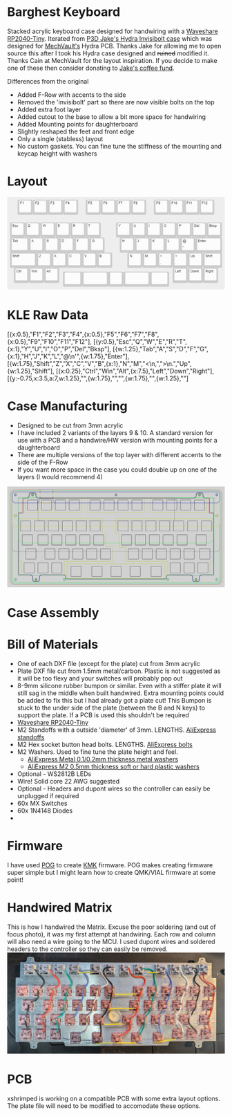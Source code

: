 # Barghest Keyboard

Stacked acrylic keyboard case designed for handwiring with a <a href="https://www.waveshare.com/wiki/RP2040-Tiny" target="_blank">Waveshare RP2040-Tiny</a>. Iterated from <a href="https://p3dstore.notion.site/P3Dstore-Open-Source-Project-List-6e85900337294e769fb7b8fa68d68f27" target="_blank">P3D Jake's Hydra Invisibolt case</a> which was designed for <a href="https://mechvault.net/" target="_blank">MechVault's</a>  Hydra PCB. Thanks Jake for allowing me to open source this after I took his Hydra case designed and <s>ruined</s> modified it. Thanks Cain at MechVault for the layout inspiration. If you decide to make one of these then consider donating to <a href="https://buymeacoffee.com/p3dstore" target="_blank"> Jake's coffee fund</a>.

Differences from the original
<ul>
  <li>Added F-Row with accents to the side</li>
  <li>Removed the 'invisibolt' part so there are now visible bolts on the top</li>
  <li>Added extra foot layer</li>
  <li>Added cutout to the base to allow a bit more space for handwiring</li>
  <li>Added Mounting points for daughterboard</li>
  <li>Slightly reshaped the feet and front edge</li>
  <li>Only a single (stabless) layout</li>
  <li>No custom gaskets. You can fine tune the stiffness of the mounting and keycap height with washers</li>
</ul>

<h1>Layout</h1>
<img src="images/barghestkle.jpg" alt="Barghest KLE Image">

<h1>KLE Raw Data</h1>
[{x:0.5},"F1","F2","F3","F4",{x:0.5},"F5","F6","F7","F8",{x:0.5},"F9","F10","F11","F12"],
[{y:0.5},"Esc","Q","W","E","R","T",{x:1},"Y","U","I","O","P","Del","Bksp"],
[{w:1.25},"Tab","A","S","D","F","G",{x:1},"H","J","K","L","@\n'",{w:1.75},"Enter"],
[{w:1.75},"Shift","Z","X","C","V","B",{x:1},"N","M","<\n,",">\n.","Up",{w:1.25},"Shift"],
[{x:0.25},"Ctrl","Win","Alt",{x:7.5},"Left","Down","Right"],
[{y:-0.75,x:3.5,a:7,w:1.25},"",{w:1.75},"","",{w:1.75},"",{w:1.25},""]

<h1>Case Manufacturing</h1>
<ul>
  <li>Designed to be cut from 3mm acrylic</li>
  <li>I have included 2 variants of the layers 9 & 10. A standard version for use with a PCB and a handwire/HW version with mounting points for a daughterboard</li>
  <li>There are multiple versions of the top layer with different accents to the side of the F-Row</li>
  <li>If you want more space in the case you could double up on one of the layers (I would recommend 4)</li>
</ul>

<img src="images/barghestcasecombined.jpg" alt="Barghest Case Layers">

<h1>Case Assembly</h1>

<h1>Bill of Materials</h1>
<ul>
  <li>One of each DXF file (except for the plate) cut from 3mm acrylic</li>
  <li>Plate DXF file cut from 1.5mm metal/carbon. Plastic is not suggested as it will be too flexy and your switches will probably pop out</li>
  <li>8-9mm silicone rubber bumpon or similar. Even with a stiffer plate it will still sag in the middle when built handwired. Extra mounting points could be added to fix this but I had already got a plate cut! This Bumpon is stuck to the under side of the plate (between the B and N keys) to support the plate. If a PCB is used this shouldn't be required</li>
  <li><a href="https://www.waveshare.com/wiki/RP2040-Tiny" target="_blank">Waveshare RP2040-Tiny</a></li>
  <li>M2 Standoffs with a outside 'diameter' of 3mm. LENGTHS. <a href="https://www.aliexpress.com/item/1005004145095522.html" target="_blank">AliExpress standoffs</a></li>
  <li>M2 Hex socket button head bolts. LENGTHS. <a href="https://www.aliexpress.com/item/32969042589.html" target="_blank">AliExpress bolts</a></li>
  <li>M2 Washers. Used to fine tune the plate height and feel. 
  <ul>
  <li><a href="https://www.aliexpress.com/item/1005001878233881.html" target="_blank">AliExpress Metal 0.1/0.2mm thickness metal washers</a>
  <li><a href="https://www.aliexpress.com/item/1005003697132040.html" target="_blank">AliExpress M2 0.5mm thickness soft or hard plastic washers</a>
  </ul>
  </li>
  <li>Optional - WS2812B LEDs</li>
  <li>Wire! Solid core 22 AWG suggested</li>
  <li>Optional - Headers and dupont wires so the controller can easily be unplugged if required</li>
  <li>60x MX Switches</li>
  <li>60x 1N4148 Diodes</li>
  <li></li>
</ul>

<h1>Firmware</h1>
I have used <a href="https://pog.heaper.de/" target="_blank">POG</a>  to create <a href="https://github.com/KMKfw/kmk_firmware" target="_blank">KMK</a> firmware. POG makes creating firmware super simple but I might learn how to create QMK/VIAL firmware at some point!

<h1>Handwired Matrix</h1>
This is how I handwired the Matrix. Excuse the poor soldering (and out of focus photo), it was my first attempt at handwiring. Each row and column will also need a wire going to the MCU. I used dupont wires and soldered headers to the controller so they can easily be removed.
<img src="images/barghestsolderedmatrix.jpg" alt="Barghest Handiwired Matrix">

<h1>PCB</h1>
xshrimped is working on a compatible PCB with some extra layout options. The plate file will need to be modified to accomodate these options.
